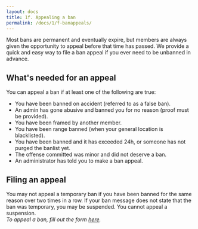 ```yaml
---
layout: docs
title: 1f. Appealing a ban
permalink: /docs/1/f-banappeals/
---
```

Most bans are permanent and eventually expire, but members are always given the opportunity to appeal before that time has passed.
We provide a quick and easy way to file a ban appeal if you ever need to be unbanned in advance.

## What's needed for an appeal
You can appeal a ban if at least one of the following are true:

* You have been banned on accident (referred to as a false ban).
* An admin has gone abusive and banned you for no reason (proof must be provided).
* You have been framed by another member.
* You have been range banned (when your general location is blacklisted).
* You have been banned and it has exceeded 24h, or someone has not purged the banlist yet.
* The offense committed was minor and did not deserve a ban.
* An administrator has told you to make a ban appeal.

## Filing an appeal
You may not appeal a temporary ban if you have been banned for the same reason over two times in a row.
If your ban message does not state that the ban was temporary, you may be suspended. You cannot appeal a suspension.
<br>
_To appeal a ban, fill out the form [here](https://shadowga.typeform.com/to/fE4jeV)._
